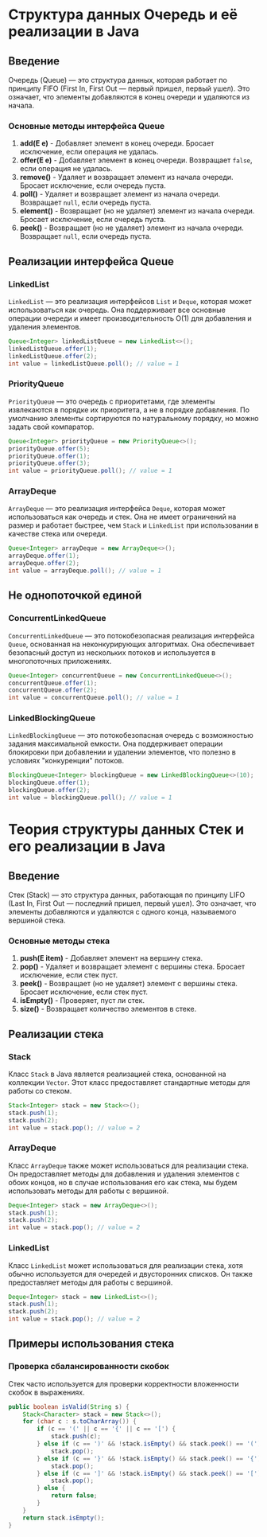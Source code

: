 # Структура данных Очередь и её реализации в Java

## Введение
Очередь (Queue) — это структура данных, которая работает по принципу FIFO (First In, First Out — первый пришел, первый ушел). Это означает, что элементы добавляются в конец очереди и удаляются из начала.

### Основные методы интерфейса Queue

1. **add(E e)** - Добавляет элемент в конец очереди. Бросает исключение, если операция не удалась.
2. **offer(E e)** - Добавляет элемент в конец очереди. Возвращает `false`, если операция не удалась.
3. **remove()** - Удаляет и возвращает элемент из начала очереди. Бросает исключение, если очередь пуста.
4. **poll()** - Удаляет и возвращает элемент из начала очереди. Возвращает `null`, если очередь пуста.
5. **element()** - Возвращает (но не удаляет) элемент из начала очереди. Бросает исключение, если очередь пуста.
6. **peek()** - Возвращает (но не удаляет) элемент из начала очереди. Возвращает `null`, если очередь пуста.

## Реализации интерфейса Queue

### LinkedList
`LinkedList` — это реализация интерфейсов `List` и `Deque`, которая может использоваться как очередь. Она поддерживает все основные операции очереди и имеет производительность O(1) для добавления и удаления элементов.

```java
Queue<Integer> linkedListQueue = new LinkedList<>();
linkedListQueue.offer(1);
linkedListQueue.offer(2);
int value = linkedListQueue.poll(); // value = 1
```

### PriorityQueue
`PriorityQueue` — это очередь с приоритетами, где элементы извлекаются в порядке их приоритета, а не в порядке добавления. По умолчанию элементы сортируются по натуральному порядку, но можно задать свой компаратор.

```java
Queue<Integer> priorityQueue = new PriorityQueue<>();
priorityQueue.offer(5);
priorityQueue.offer(1);
priorityQueue.offer(3);
int value = priorityQueue.poll(); // value = 1
```

### ArrayDeque
`ArrayDeque` — это реализация интерфейса `Deque`, которая может использоваться как очередь и стек. Она не имеет ограничений на размер и работает быстрее, чем `Stack` и `LinkedList` при использовании в качестве стека или очереди.

```java
Queue<Integer> arrayDeque = new ArrayDeque<>();
arrayDeque.offer(1);
arrayDeque.offer(2);
int value = arrayDeque.poll(); // value = 1
```

## Не однопоточкой единой

### ConcurrentLinkedQueue
`ConcurrentLinkedQueue` — это потокобезопасная реализация интерфейса `Queue`, основанная на неконкурирующих алгоритмах. Она обеспечивает безопасный доступ из нескольких потоков и используется в многопоточных приложениях.

```java
Queue<Integer> concurrentQueue = new ConcurrentLinkedQueue<>();
concurrentQueue.offer(1);
concurrentQueue.offer(2);
int value = concurrentQueue.poll(); // value = 1
```

### LinkedBlockingQueue
`LinkedBlockingQueue` — это потокобезопасная очередь с возможностью задания максимальной емкости. Она поддерживает операции блокировки при добавлении и удалении элементов, что полезно в условиях "конкуренции" потоков.

```java
BlockingQueue<Integer> blockingQueue = new LinkedBlockingQueue<>(10);
blockingQueue.offer(1);
blockingQueue.offer(2);
int value = blockingQueue.poll(); // value = 1
```

# Теория структуры данных Стек и его реализации в Java

## Введение
Стек (Stack) — это структура данных, работающая по принципу LIFO (Last In, First Out — последний пришел, первый ушел). Это означает, что элементы добавляются и удаляются с одного конца, называемого вершиной стека.

### Основные методы стека

1. **push(E item)** - Добавляет элемент на вершину стека.
2. **pop()** - Удаляет и возвращает элемент с вершины стека. Бросает исключение, если стек пуст.
3. **peek()** - Возвращает (но не удаляет) элемент с вершины стека. Бросает исключение, если стек пуст.
4. **isEmpty()** - Проверяет, пуст ли стек.
5. **size()** - Возвращает количество элементов в стеке.

## Реализации стека

### Stack
Класс `Stack` в Java является реализацией стека, основанной на коллекции `Vector`. Этот класс предоставляет стандартные методы для работы со стеком. 

```java
Stack<Integer> stack = new Stack<>();
stack.push(1);
stack.push(2);
int value = stack.pop(); // value = 2
```

### ArrayDeque
Класс `ArrayDeque` также может использоваться для реализации стека. Он предоставляет методы для добавления и удаления элементов с обоих концов, но в случае использования его как стека, мы будем использовать методы для работы с вершиной.

```java
Deque<Integer> stack = new ArrayDeque<>();
stack.push(1);
stack.push(2);
int value = stack.pop(); // value = 2
```

### LinkedList
Класс `LinkedList` может использоваться для реализации стека, хотя обычно используется для очередей и двусторонних списков. Он также предоставляет методы для работы с вершиной.

```java
Deque<Integer> stack = new LinkedList<>();
stack.push(1);
stack.push(2);
int value = stack.pop(); // value = 2
```

## Примеры использования стека

### Проверка сбалансированности скобок
Стек часто используется для проверки корректности вложенности скобок в выражениях.

```java
public boolean isValid(String s) {
    Stack<Character> stack = new Stack<>();
    for (char c : s.toCharArray()) {
        if (c == '(' || c == '{' || c == '[') {
            stack.push(c);
        } else if (c == ')' && !stack.isEmpty() && stack.peek() == '(') {
            stack.pop();
        } else if (c == '}' && !stack.isEmpty() && stack.peek() == '{') {
            stack.pop();
        } else if (c == ']' && !stack.isEmpty() && stack.peek() == '[') {
            stack.pop();
        } else {
            return false;
        }
    }
    return stack.isEmpty();
}
```

